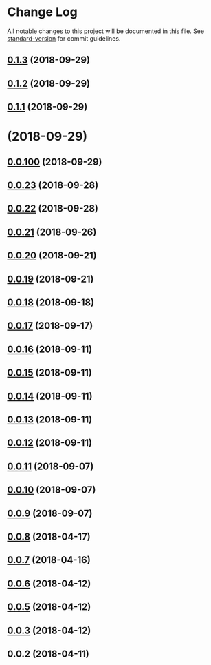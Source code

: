 # Change Log

All notable changes to this project will be documented in this file. See [standard-version](https://github.com/conventional-changelog/standard-version) for commit guidelines.

<a name="0.1.3"></a>
## [0.1.3](https://github.com/jiubao/swipe-core/compare/v0.1.2...v0.1.3) (2018-09-29)



<a name="0.1.2"></a>
## [0.1.2](https://github.com/jiubao/swipe-core/compare/v0.1.1...v0.1.2) (2018-09-29)



<a name="0.1.1"></a>
## [0.1.1](https://github.com/jiubao/swipe-core/compare/v0.0.100...v0.1.1) (2018-09-29)



<a name=""></a>
# [](https://github.com/jiubao/swipe-core/compare/v0.0.100...v) (2018-09-29)



<a name="0.0.100"></a>
## [0.0.100](https://github.com/jiubao/swipe-core/compare/v0.0.23...v0.0.100) (2018-09-29)



<a name="0.0.23"></a>
## [0.0.23](https://github.com/jiubao/swipe-core/compare/v0.0.22...v0.0.23) (2018-09-28)



<a name="0.0.22"></a>
## [0.0.22](https://github.com/jiubao/swipe-core/compare/v0.0.21...v0.0.22) (2018-09-28)



<a name="0.0.21"></a>
## [0.0.21](https://github.com/jiubao/swipe-core/compare/v0.0.20...v0.0.21) (2018-09-26)



<a name="0.0.20"></a>
## [0.0.20](https://github.com/jiubao/swipe-core/compare/v0.0.19...v0.0.20) (2018-09-21)



<a name="0.0.19"></a>
## [0.0.19](https://github.com/jiubao/swipe-core/compare/v0.0.18...v0.0.19) (2018-09-21)



<a name="0.0.18"></a>
## [0.0.18](https://github.com/jiubao/swipe-core/compare/v0.0.17...v0.0.18) (2018-09-18)



<a name="0.0.17"></a>
## [0.0.17](https://github.com/jiubao/swipe-core/compare/v0.0.16...v0.0.17) (2018-09-17)



<a name="0.0.16"></a>
## [0.0.16](https://github.com/jiubao/swipe-core/compare/v0.0.15...v0.0.16) (2018-09-11)



<a name="0.0.15"></a>
## [0.0.15](https://github.com/jiubao/swipe-core/compare/v0.0.14...v0.0.15) (2018-09-11)



<a name="0.0.14"></a>
## [0.0.14](https://github.com/jiubao/swipe-core/compare/v0.0.13...v0.0.14) (2018-09-11)



<a name="0.0.13"></a>
## [0.0.13](https://github.com/jiubao/swipe-core/compare/v0.0.12...v0.0.13) (2018-09-11)



<a name="0.0.12"></a>
## [0.0.12](https://github.com/jiubao/swipe-core/compare/v0.0.11...v0.0.12) (2018-09-11)



<a name="0.0.11"></a>
## [0.0.11](https://github.com/jiubao/swipe-core/compare/v0.0.10...v0.0.11) (2018-09-07)



<a name="0.0.10"></a>
## [0.0.10](https://github.com/jiubao/swipe-core/compare/v0.0.9...v0.0.10) (2018-09-07)



<a name="0.0.9"></a>
## [0.0.9](https://github.com/jiubao/swipe-core/compare/v0.0.8...v0.0.9) (2018-09-07)



<a name="0.0.8"></a>
## [0.0.8](https://github.com/jiubao/swipe-core/compare/v0.0.7...v0.0.8) (2018-04-17)



<a name="0.0.7"></a>
## [0.0.7](https://github.com/jiubao/swipe-core/compare/v0.0.6...v0.0.7) (2018-04-16)



<a name="0.0.6"></a>
## [0.0.6](https://github.com/jiubao/swipe-core/compare/v0.0.5...v0.0.6) (2018-04-12)



<a name="0.0.5"></a>
## [0.0.5](https://github.com/jiubao/swipe-core/compare/v0.0.3...v0.0.5) (2018-04-12)



<a name="0.0.3"></a>
## [0.0.3](https://github.com/jiubao/swipe-core/compare/v0.0.2...v0.0.3) (2018-04-12)



<a name="0.0.2"></a>
## 0.0.2 (2018-04-11)

